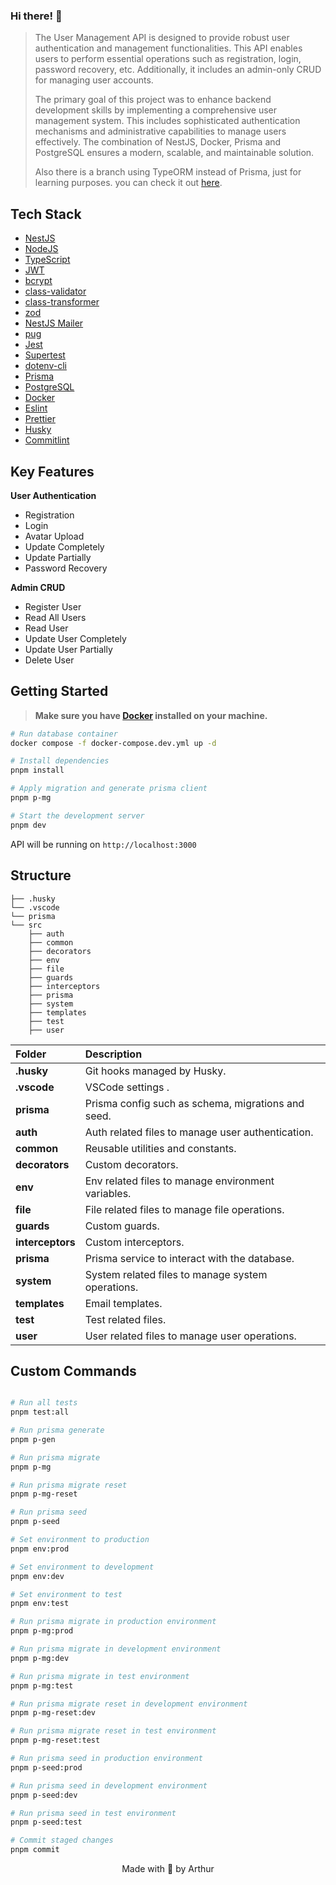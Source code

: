 ### Hi there! 👋

> The User Management API is designed to provide robust user authentication and management functionalities. This API enables users to perform essential operations such as registration, login, password recovery, etc. Additionally, it includes an admin-only CRUD for managing user accounts.
>
> The primary goal of this project was to enhance backend development skills by implementing a comprehensive user management system. This includes sophisticated authentication mechanisms and administrative capabilities to manage users effectively. The combination of NestJS, Docker, Prisma and PostgreSQL ensures a modern, scalable, and maintainable solution.
>
> Also there is a branch using TypeORM instead of Prisma, just for learning purposes. you can check it out [here](https://github.com/arthurlbo/user-management-api/tree/type-orm).

## Tech Stack

- [NestJS](https://nestjs.com/)
- [NodeJS](https://nodejs.org/en)
- [TypeScript](https://www.typescriptlang.org/)
- [JWT](https://github.com/nestjs/jwt)
- [bcrypt](https://www.npmjs.com/package/bcrypt)
- [class-validator](https://www.npmjs.com/package/class-validator)
- [class-transformer](https://www.npmjs.com/package/class-transformer)
- [zod](https://www.npmjs.com/package/zod)
- [NestJS Mailer](https://www.npmjs.com/package/@nestjs-modules/mailer)
- [pug](https://pugjs.org/api/getting-started.html)
- [Jest](https://jestjs.io/)
- [Supertest](https://www.npmjs.com/package/supertest)
- [dotenv-cli](https://www.npmjs.com/package/dotenv-cli)
- [Prisma](https://www.prisma.io/)
- [PostgreSQL](https://www.postgresql.org/)
- [Docker](https://www.docker.com/)
- [Eslint](https://eslint.org)
- [Prettier](https://prettier.io)
- [Husky](https://github.com/typicode/husky)
- [Commitlint](https://commitlint.js.org/#/)

## Key Features

**User Authentication**

- Registration
- Login
- Avatar Upload
- Update Completely
- Update Partially
- Password Recovery

**Admin CRUD**

- Register User
- Read All Users
- Read User
- Update User Completely
- Update User Partially
- Delete User

## Getting Started

> **Make sure you have [Docker](https://www.docker.com/) installed on your machine.**

```bash
# Run database container
docker compose -f docker-compose.dev.yml up -d

# Install dependencies
pnpm install

# Apply migration and generate prisma client
pnpm p-mg

# Start the development server
pnpm dev
```

API will be running  on `http://localhost:3000`

## Structure

```folder
├── .husky
└── .vscode
└── prisma
└── src
    ├── auth
    ├── common
    ├── decorators
    ├── env
    ├── file
    ├── guards
    ├── interceptors
    ├── prisma
    ├── system
    ├── templates
    ├── test
    ├── user
```

| Folder             | Description                                        |
| :------------------ | :-------------------------------------------------- |
| **.husky**         | Git hooks managed by Husky.                        |
| **.vscode**        | VSCode settings .                                  |
| **prisma**         | Prisma config such as schema, migrations and seed. |
| **auth**           | Auth related files to manage user authentication.  |
| **common**         | Reusable utilities and constants.                  |
| **decorators**     | Custom decorators.                                 |
| **env**            | Env related files to manage environment variables. |
| **file**           | File related files to manage file operations.      |
| **guards**         | Custom guards.                                     |
| **interceptors**   | Custom interceptors.                               |
| **prisma**         | Prisma service to interact with the database.      |
| **system**         | System related files to manage system operations.  |
| **templates**      | Email templates.                                   |
| **test**           | Test related files.                                |
| **user**           | User related files to manage user operations.      |

## Custom Commands

```bash

# Run all tests
pnpm test:all

# Run prisma generate
pnpm p-gen

# Run prisma migrate
pnpm p-mg

# Run prisma migrate reset
pnpm p-mg-reset

# Run prisma seed
pnpm p-seed

# Set environment to production
pnpm env:prod

# Set environment to development
pnpm env:dev

# Set environment to test
pnpm env:test

# Run prisma migrate in production environment
pnpm p-mg:prod

# Run prisma migrate in development environment
pnpm p-mg:dev

# Run prisma migrate in test environment
pnpm p-mg:test

# Run prisma migrate reset in development environment
pnpm p-mg-reset:dev

# Run prisma migrate reset in test environment
pnpm p-mg-reset:test

# Run prisma seed in production environment
pnpm p-seed:prod

# Run prisma seed in development environment
pnpm p-seed:dev

# Run prisma seed in test environment
pnpm p-seed:test

# Commit staged changes
pnpm commit

```

<p align="center">Made with 🤍 by Arthur</p>
